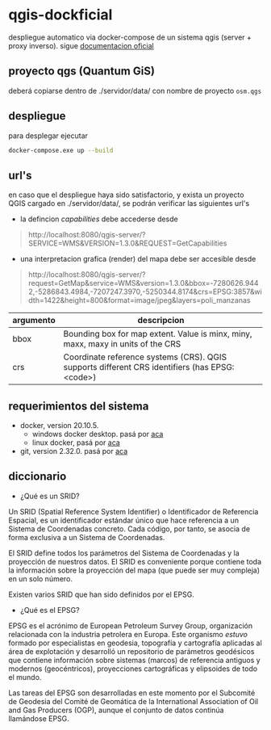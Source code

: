 # qgis-dockficial
despliegue automatico via docker-compose de un sistema qgis (server + proxy inverso).
sigue [documentacion oficial](https://docs.qgis.org/3.16/en/docs/server_manual/containerized_deployment.html)

## proyecto qgs (Quantum GiS)
deberá copiarse dentro de ./servidor/data/ con nombre de proyecto `osm.qgs`

## despliegue
para desplegar ejecutar
```sh
docker-compose.exe up --build
```

## url's
en caso que el despliegue haya sido satisfactorio, y exista un proyecto QGIS cargado en ./servidor/data/, se podrán verificar las siguientes url's
- la defincion _capabilities_ debe accederse desde
> http://localhost:8080/qgis-server/?SERVICE=WMS&VERSION=1.3.0&REQUEST=GetCapabilities

- una interpretacion grafica (render) del mapa debe ser accesible desde
> http://localhost:8080/qgis-server/?request=GetMap&service=WMS&version=1.3.0&bbox=-7280626.9442,-5286843.4984,-7207247.3970,-5250344.8174&crs=EPSG:3857&width=1422&height=800&format=image/jpeg&layers=poli_manzanas

| argumento | descripcion |
| --------- | ----------- |
| bbox | Bounding box for map extent. Value is minx, miny, maxx, maxy in units of the CRS |
| crs | Coordinate reference systems (CRS). QGIS supports different CRS identifiers (has EPSG:\<code\>) |

## requerimientos del sistema
- docker, version 20.10.5.
  * windows docker desktop. pasá por [aca](https://www.docker.com/products/docker-desktop)
  * linux docker, pasá por [aca](https://hub.docker.com/search?offering=community&operating_system=linux&q=&type=edition)
- git, version 2.32.0. pasá por [aca](https://git-scm.com/downloads)

## diccionario
- ¿Qué es un SRID?

Un SRID (Spatial Reference System Identifier) o Identificador de Referencia Espacial, es un identificador estándar único que hace referencia a un Sistema de Coordenadas concreto. Cada código, por tanto, se asocia de forma exclusiva a un Sistema de Coordenadas.

El SRID define todos los parámetros del Sistema de Coordenadas y la proyección de nuestros datos. El SRID es conveniente porque contiene toda la información sobre la proyección del mapa (que puede ser muy compleja) en un solo número.

Existen varios SRID que han sido definidos por el EPSG.

- ¿Qué es el EPSG?

EPSG es el acrónimo de European Petroleum Survey Group, organización relacionada con la industria petrolera en Europa. Este organismo _estuvo_ formado por especialistas en geodesia, topografía y cartografía aplicadas al área de explotación y desarrolló un repositorio de parámetros geodésicos que contiene información sobre sistemas (marcos) de referencia antiguos y modernos (geocéntricos), proyecciones cartográficas y elipsoides de todo el mundo.

Las tareas del EPSG son desarrolladas en este momento por el Subcomité de Geodesia del Comité de Geomática de la International Association of Oil and Gas Producers (OGP), aunque el conjunto de datos continúa llamándose EPSG.